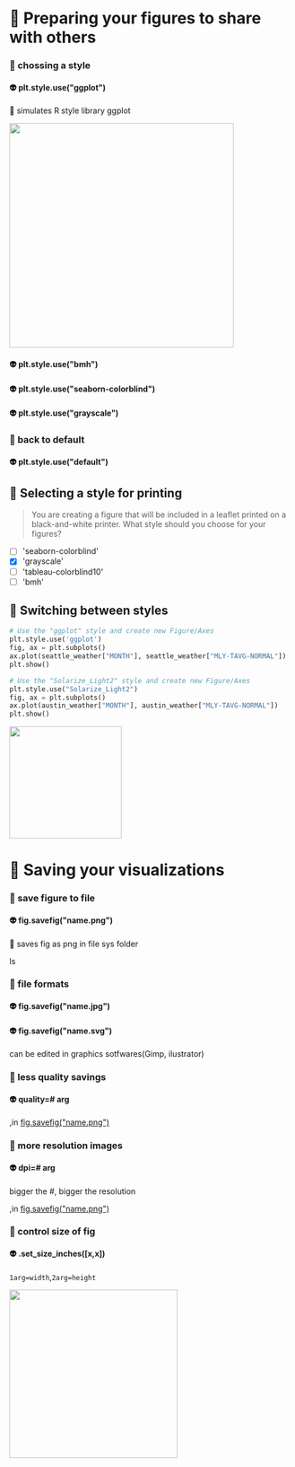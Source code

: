 # 🍎 Preparing your figures to share with others
### 🏹 chossing a style
#### 👽 plt.style.use("ggplot")
👑 simulates R style library ggplot

<img src="https://user-images.githubusercontent.com/51888893/208105786-16549b44-a2f6-4c99-895c-20a3283bf837.png" width=400px>

#### 👽 plt.style.use("bmh")
#### 👽 plt.style.use("seaborn-colorblind")
#### 👽 plt.style.use("grayscale")
### 🏹 back to default
#### 👽 plt.style.use("default")
## 🦍 Selecting a style for printing
> You are creating a figure that will be included in a leaflet printed on a black-and-white printer. What style should you choose for your figures?
- [ ] 'seaborn-colorblind'
- [x] 'grayscale'
- [ ] 'tableau-colorblind10'
- [ ] 'bmh'
## 🦍 Switching between styles
```py
# Use the "ggplot" style and create new Figure/Axes
plt.style.use('ggplot')
fig, ax = plt.subplots()
ax.plot(seattle_weather["MONTH"], seattle_weather["MLY-TAVG-NORMAL"])
plt.show()
```
```py
# Use the "Solarize_Light2" style and create new Figure/Axes
plt.style.use("Solarize_Light2")
fig, ax = plt.subplots()
ax.plot(austin_weather["MONTH"], austin_weather["MLY-TAVG-NORMAL"])
plt.show()
```

<img src="https://user-images.githubusercontent.com/51888893/208112507-abd027fc-3701-496f-8c70-3aa3b135e937.png" width=200px>

# 🍎 Saving your visualizations
### 🏹 save figure to file
#### 👽 fig.savefig("name.png")
👑 saves fig as png in file sys folder

ls
### 🏹 file formats
#### 👽 fig.savefig("name.jpg")
#### 👽 fig.savefig("name.svg")
can be edited in graphics sotfwares(Gimp, ilustrator)
### 🏹 less quality savings
#### 👽 quality=# arg
,in [fig.savefig("name.png")](#-figsavefignamepng)
### 🏹 more resolution images
#### 👽 dpi=# arg
bigger the #, bigger the resolution

,in [fig.savefig("name.png")](#-figsavefignamepng)
### 🏹 control size of fig
#### 👽 .set_size_inches([x,x])
`1arg=width`,`2arg=height`

<img src="https://user-images.githubusercontent.com/51888893/208116780-ac420f67-5c1b-477d-9db2-58a90a2c6761.png" width=300px>
